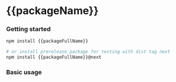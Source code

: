 # {{packageName}}

### Getting started

```bash
npm install {{packageFullName}}

# or install prerelease package for testing with dist tag next
npm install {{packageFullName}}@next
```

### Basic usage

```typescript
```
